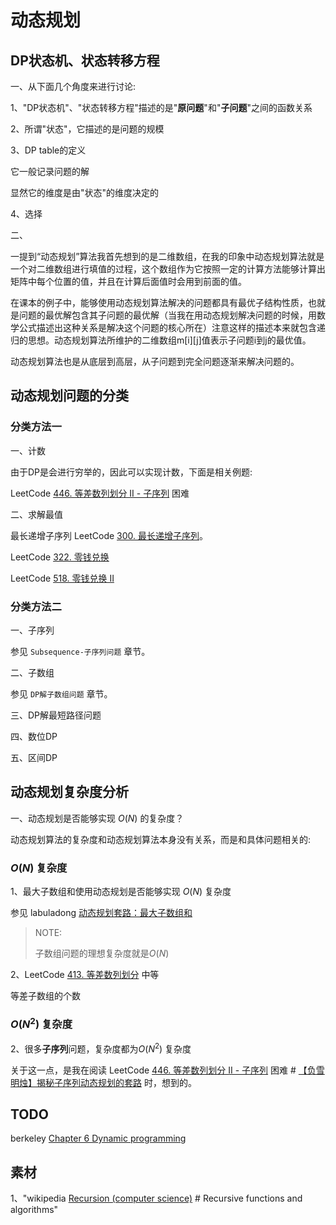 # 动态规划



## DP状态机、状态转移方程



一、从下面几个角度来进行讨论:

1、"DP状态机"、"状态转移方程"描述的是"**原问题**"和"**子问题**"之间的函数关系

2、所谓"状态"，它描述的是问题的规模

3、DP table的定义

它一般记录问题的解

显然它的维度是由"状态"的维度决定的

4、选择

二、

一提到“动态规划”算法我首先想到的是二维数组，在我的印象中动态规划算法就是一个对二维数组进行填值的过程，这个数组作为它按照一定的计算方法能够计算出矩阵中每个位置的值，并且在计算后面值时会用到前面的值。

在课本的例子中，能够使用动态规划算法解决的问题都具有最优子结构性质，也就是问题的最优解包含其子问题的最优解（当我在用动态规划解决问题的时候，用数学公式描述出这种关系是解决这个问题的核心所在）注意这样的描述本来就包含递归的思想。动态规划算法所维护的二维数组m[i][j]值表示子问题i到j的最优值。

动态规划算法也是从底层到高层，从子问题到完全问题逐渐来解决问题的。





## 动态规划问题的分类

### 分类方法一

一、计数

由于DP是会进行穷举的，因此可以实现计数，下面是相关例题: 

LeetCode [446. 等差数列划分 II - 子序列](https://leetcode-cn.com/problems/arithmetic-slices-ii-subsequence/) 困难



二、求解最值

最长递增子序列 LeetCode [300. 最长递增子序列](https://leetcode-cn.com/problems/longest-increasing-subsequence/)。

LeetCode [322. 零钱兑换](https://leetcode-cn.com/problems/coin-change/)

LeetCode [518. 零钱兑换 II](https://leetcode-cn.com/problems/coin-change-2/)

### 分类方法二

一、子序列

参见 `Subsequence-子序列问题` 章节。

二、子数组

参见 `DP解子数组问题` 章节。

三、DP解最短路径问题

四、数位DP

五、区间DP



## 动态规划复杂度分析

一、动态规划是否能够实现 $O(N)$​ 的复杂度？

动态规划算法的复杂度和动态规划算法本身没有关系，而是和具体问题相关的:

### $O(N)$ 复杂度



1、最大子数组和使用动态规划是否能够实现 $O(N)$ 复杂度

参见 labuladong [动态规划套路：最大子数组和](https://mp.weixin.qq.com/s/nrULqCsRsrPKi3Y-nUfnqg)

> NOTE: 
>
> 子数组问题的理想复杂度就是$O(N)$

2、LeetCode [413. 等差数列划分](https://leetcode-cn.com/problems/arithmetic-slices/) 中等

等差子数组的个数

### $O(N^2)$ 复杂度

2、很多**子序列**问题，复杂度都为$O(N^2)$​​​ 复杂度

关于这一点，是我在阅读 LeetCode [446. 等差数列划分 II - 子序列](https://leetcode-cn.com/problems/arithmetic-slices-ii-subsequence/) 困难 # [【负雪明烛】揭秘子序列动态规划的套路](https://leetcode-cn.com/problems/arithmetic-slices-ii-subsequence/solution/fu-xue-ming-zhu-jie-mi-zi-xu-lie-dong-ta-gepk/) 时，想到的。



## TODO



berkeley [Chapter 6 Dynamic programming](https://people.eecs.berkeley.edu/~vazirani/algorithms/chap6.pdf)



## 素材

1、"wikipedia [Recursion (computer science)](https://en.wikipedia.org/wiki/Recursion_(computer_science)) # Recursive functions and algorithms"

